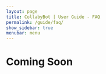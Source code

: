 ```yaml
---
layout: page
title: CollabyBot | User Guide - FAQ
permalink: /guide/faq/
show_sidebar: true
menubar: menu
---
```

# Coming Soon